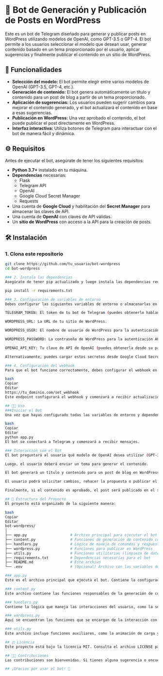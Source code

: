 # 📝 Bot de Generación y Publicación de Posts en WordPress

Este es un bot de Telegram diseñado para generar y publicar posts en WordPress utilizando modelos de OpenAI, como GPT-3.5 o GPT-4. El bot permite a los usuarios seleccionar el modelo que desean usar, generar contenido basado en un tema proporcionado por el usuario, aplicar sugerencias y finalmente publicar el contenido en un sitio de WordPress.

## 🚀 Funcionalidades

- **Selección del modelo:** El bot permite elegir entre varios modelos de OpenAI (GPT-3.5, GPT-4, etc.).
- **Generación de contenido:** El bot genera automáticamente un título y contenido para un post de blog a partir de un tema proporcionado.
- **Aplicación de sugerencias:** Los usuarios pueden sugerir cambios para mejorar el contenido generado, y el bot actualizará el contenido en base a esas sugerencias.
- **Publicación en WordPress:** Una vez aprobado el contenido, el bot puede publicar el post directamente en WordPress.
- **Interfaz interactiva:** Utiliza botones de Telegram para interactuar con el bot de manera fácil y dinámica.

## ⚙️ Requisitos

Antes de ejecutar el bot, asegúrate de tener los siguientes requisitos:

- **Python 3.7+** instalado en tu máquina.
- **Dependencias** necesarias:
  - Flask
  - Telegram API
  - OpenAI
  - Google Cloud Secret Manager
  - Requests
- Una cuenta de **Google Cloud** y habilitación del **Secret Manager** para almacenar las claves de API.
- Una cuenta de **OpenAI** con claves de API válidas.
- Un **sitio de WordPress** con acceso a la API para la creación de posts.

## 🛠️ Instalación

### 1. Clona este repositorio

```bash
git clone https://github.com/tu_usuario/bot-wordpress
cd bot-wordpress

### 2. Instala las dependencias
Asegúrate de tener pip actualizado y luego instala las dependencias requeridas.

pip install -r requirements.txt

### 3. Configuración de variables de entorno
Debes configurar las siguientes variables de entorno o almacenarlas en Google Cloud Secret Manager:

TELEGRAM_TOKEN: El token de tu bot de Telegram (puedes obtenerlo hablando con BotFather).

WORDPRESS_URL: La URL de tu sitio de WordPress.

WORDPRESS_USER: El nombre de usuario de WordPress para la autenticación API.

WORDPRESS_PASSWORD: La contraseña de WordPress para la autenticación API.

OPENAI_API_KEY: Tu clave de API de OpenAI (puedes obtenerla desde su página oficial).

Alternativamente, puedes cargar estos secretos desde Google Cloud Secret Manager, como se hace en el código, o almacenarlos en un archivo .env.

### 4. Configuración del webhook
Para que el bot funcione correctamente, debes configurar el webhook en el servidor donde lo hospedes. Esto puede hacerse usando el siguiente endpoint:

bash
Copiar
Editar
https://tu_dominio.com/set_webhook
Este endpoint configurará el webhook y comenzará a recibir actualizaciones de Telegram.

## 🧑‍💻 Uso
###Iniciar el Bot
Una vez que hayas configurado todas las variables de entorno y dependencias, puedes ejecutar el bot con el siguiente comando:

bash
Copiar
Editar
python app.py
El bot se conectará a Telegram y comenzará a recibir mensajes.

### Interacción con el Bot
El bot preguntará al usuario qué modelo de OpenAI desea utilizar (GPT-3.5, GPT-4, etc.).

Luego, el usuario deberá enviar un tema para generar el contenido.

El bot generará un título y contenido para un post de blog en WordPress basado en el tema.

El usuario podrá solicitar cambios, rehacer la propuesta o publicar el contenido en su sitio de WordPress.

Finalmente, si el contenido es aprobado, el post será publicado en el sitio de WordPress y se enviará el enlace al usuario.

## 📝 Estructura del Proyecto
El proyecto está organizado de la siguiente manera:

bash
Copiar
Editar
bot-wordpress/
│
├── app.py                    # Archivo principal para ejecutar el bot
├── content.py                # Funciones de generación de contenido con OpenAI
├── handlers.py               # Lógica de manejo de comandos y respuestas
├── wordpress.py              # Funciones para publicar en WordPress
├── utils.py                  # Funciones utilitarias (limpieza de datos, animaciones, etc.)
├── requirements.txt          # Dependencias necesarias para el bot
├── README.md                 # Este archivo
└── .env                      # (Opcional) Archivo con las variables de entorno

### app.py
Este es el archivo principal que ejecuta el bot. Contiene la configuración del webhook y la inicialización del bot de Telegram.

### content.py
Este archivo contiene las funciones responsables de la generación de contenido usando OpenAI.

### handlers.py
Contiene la lógica que maneja las interacciones del usuario, como la selección de modelos, la creación de posts y la publicación en WordPress.

### wordpress.py
Aquí se encuentran las funciones que se encargan de la interacción con la API de WordPress, desde la creación de posts hasta su publicación.

### utils.py
Este archivo incluye funciones auxiliares, como la animación de carga y la limpieza de contenido.

## ⚖️ Licencia
Este proyecto está bajo la licencia MIT. Consulta el archivo LICENSE para más detalles.

## 🧑‍💻 Contribuciones
Las contribuciones son bienvenidas. Si tienes alguna sugerencia o encuentras algún error, no dudes en abrir un Issue o enviar un Pull Request.

## ¡Gracias por usar el bot! 🚀
